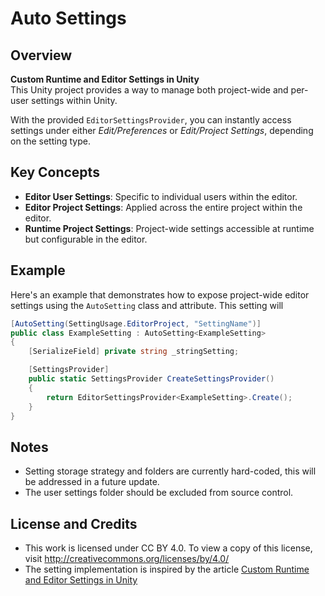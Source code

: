 # Auto Settings

## Overview

**Custom Runtime and Editor Settings in Unity**  
This Unity project provides a way to manage both project-wide and per-user settings within Unity.

With the provided `EditorSettingsProvider`, you can instantly access settings under either *Edit/Preferences* or *Edit/Project Settings*, depending on the setting type.

## Key Concepts

- **Editor User Settings**: Specific to individual users within the editor.
- **Editor Project Settings**: Applied across the entire project within the editor.
- **Runtime Project Settings**: Project-wide settings accessible at runtime but configurable in the editor.

## Example

Here's an example that demonstrates how to expose project-wide editor settings using the `AutoSetting` class and attribute.
This setting will 

```csharp
[AutoSetting(SettingUsage.EditorProject, "SettingName")]
public class ExampleSetting : AutoSetting<ExampleSetting>
{
	[SerializeField] private string _stringSetting;

	[SettingsProvider]
	public static SettingsProvider CreateSettingsProvider()
	{
		return EditorSettingsProvider<ExampleSetting>.Create();
	}
}
```

## Notes
- Setting storage strategy and folders are currently hard-coded, this will be addressed in a future update.
- The user settings folder should be excluded from source control.

## License and Credits
- This work is licensed under CC BY 4.0. To view a copy of this license, visit http://creativecommons.org/licenses/by/4.0/
- The setting implementation is inspired by the article [Custom Runtime and Editor Settings in Unity](https://HextantStudios.com/unity-custom-settings)
